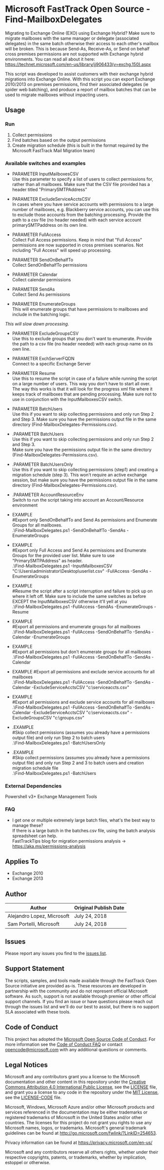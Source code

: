 # Microsoft FastTrack Open Source - Find-MailboxDelegates

Migrating to Exchange Online (EXO) using Exchange Hybrid? Make sure to migrate mailboxes with the same manager or delegate (associated delegates) in the same batch otherwise their access to each other's mailbox will be broken. This is because Send-As, Receive-As, or Send on behalf cross premises permissions are not supported with Exchange hybrid environments. You can read all about it here: https://technet.microsoft.com/en-us/library/jj906433(v=exchg.150).aspx

This script was developed to assist customers with their exchange hybrid migrations into Exchange Online. With this script you can export Exchange 2010/2013 on premises permissions, find their associated delegates (ie spider web batching), and produce a report of mailbox batches that can be used to migrate mailboxes without impacting users.

## Usage

### Run

1. Collect permissions 
2. Find batches based on the output permissions
3. Create migration schedule (this is built in the format required by the Microsoft FastTrack Mail Migration team)

### Available switches and examples

* PARAMETER InputMailboxesCSV  
Use this parameter to specify a list of users to collect permissions for, rather than all mailboxes.
Make sure that the CSV file provided has a header titled "PrimarySMTPAddress"

* PARAMETER ExcludeServiceAcctsCSV  
In cases where you have service accounts with permissions to a large number of mailboxes, e.g. Blackberry service accounts, you can use this to exclude those accounts from the batching processing. 
Provide the path to a csv file (no header needed) with each service account primarySMTPaddress on its own line. 
 
* PARAMETER FullAccess  
Collect Full Access permissions. Keep in mind that "Full Access" permissions are now supported in cross premises scenarios. Not including "Full Access" will speed up processing. 

* PARAMETER SendOnBehalfTo    
Collect SendOnBehalfTo permissions

* PARAMETER Calendar  
Collect calendar permissions

* PARAMETER SendAs  
Collect Send As permissions

* PARAMETER EnumerateGroups  
This will enumerate groups that have permissions to mailboxes and include in the batching logic.

*This will slow down processing.*

* PARAMETER ExcludeGroupsCSV  
Use this to exclude groups that you don't want to enumerate. Provide the path to a csv file (no header needed) with each group name on its own line. 

* PARAMETER ExchServerFQDN  
Connect to a specific Exchange Server

* PARAMETER Resume  
Use this to resume the script in case of a failure while running the script on a large number of users. This way you don't have to start all over.
The way this works is that it will look for the progress xml file where it keeps track of mailboxes that are pending processing.
Make sure not to use in conjunction with the InputMailboxesCSV switch.

* PARAMETER BatchUsers  
Use this if you want to skip collecting permissions and only run Step 2 and Step 3. 
Make sure you have the permissions output file in the same directory (Find-MailboxDelegates-Permissions.csv).

* .PARAMETER BatchUsers  
Use this if you want to skip collecting permissions and only run Step 2 and Step 3.   
Make sure you have the permissions output file in the same directory (Find-MailboxDelegates-Permissions.csv).  

* .PARAMETER BatchUsersOnly  
Use this if you want to skip collecting permissions (step1) and creating a migration schedule (step 3). This won't require an active exchange session, but make sure you have the permissions output file in the same directory (Find-MailboxDelegates-Permissions.csv).  

* .PARAMETER AccountResourceEnv  
Switch to run the script taking into account an Account/Resource environment  

* EXAMPLE  
#Export only SendOnBehalfTo and Send As permissions and Enumerate Groups for all mailboxes.    
.\Find-MailboxDelegates.ps1 -SendOnBehalfTo -SendAs -EnumerateGroups

* EXAMPLE  
#Export only Full Access and Send As permissions and Enumerate Groups for the provided user list. Make sure to use "PrimarySMTPAddress" as header.   
.\Find-MailboxDelegates.ps1 -InputMailboxesCSV "C:\Users\administrator\Desktop\userlist.csv" -FullAccess -SendAs -EnumerateGroups

* EXAMPLE  
#Resume the script after a script interruption and failure to pick up on where it left off. Make sure to include the same switches as before EXCEPT the InputMailboxesCSV otherwise it'll yell at you  
.\Find-MailboxDelegates.ps1 -FullAccess -SendAs -EnumerateGroups -Resume

* EXAMPLE  
#Export all permissions and enumerate groups for all mailboxes  
.\Find-MailboxDelegates.ps1 -FullAccess -SendOnBehalfTo -SendAs -Calendar -EnumerateGroups 

* EXAMPLE  
#Export all permissions but don't enumerate groups for all mailboxes  
.\Find-MailboxDelegates.ps1 -FullAccess -SendOnBehalfTo -SendAs -Calendar

* EXAMPLE
#Export all permissions and exclude service accounts for all mailboxes  
.\Find-MailboxDelegates.ps1 -FullAccess -SendOnBehalfTo -SendAs -Calendar -ExcludeServiceAcctsCSV "c:\serviceaccts.csv"

* EXAMPLE  
#Export all permissions and exclude service accounts for all mailboxes  
.\Find-MailboxDelegates.ps1 -FullAccess -SendOnBehalfTo -SendAs -Calendar -ExcludeServiceAcctsCSV "c:\serviceaccts.csv" -ExcludeGroupsCSV "c:\groups.csv"

* .EXAMPLE  
#Skip collect permissions (assumes you already have a permissions output file) and only run Step 2 to batch users  
.\Find-MailboxDelegates.ps1 -BatchUsersOnly  

* .EXAMPLE  
#Skip collect permissions (assumes you already have a permissions output file) and only run Step 2 and 3 to batch users and creation migration schedule file  
.\Find-MailboxDelegates.ps1 -BatchUsers  

### External Dependencies

Powershell v3+
Exchange Management Tools

### FAQ  
* I get one or multiple extremely large batch files, what's the best way to manage these?   
If there is a large batch in the batches.csv file, using the batch analysis spreadsheet can help.  
FastTrackTips blog for migration permissions analysis -> https://aka.ms/permissions-analysis  

## Applies To
- Exchange 2010
- Exchange 2013

## Author

|Author|Original Publish Date
|----|--------------------------
|Alejandro Lopez, Microsoft|July 24, 2018|
|Sam Portelli, Microsoft|July 24, 2018|

## Issues

Please report any issues you find to the [issues list](../../../../issues).

## Support Statement

The scripts, samples, and tools made available through the FastTrack Open Source initiative are provided as-is. These resources are developed in partnership with the community and do not represent official Microsoft software. As such, support is not available through premier or other official support channels. If you find an issue or have questions please reach out through the issues list and we'll do our best to assist, but there is no support SLA associated with these tools.

## Code of Conduct

This project has adopted the [Microsoft Open Source Code of Conduct](https://opensource.microsoft.com/codeofconduct/).
For more information see the [Code of Conduct FAQ](https://opensource.microsoft.com/codeofconduct/faq/) or
contact [opencode@microsoft.com](mailto:opencode@microsoft.com) with any additional questions or comments.

## Legal Notices

Microsoft and any contributors grant you a license to the Microsoft documentation and other content
in this repository under the [Creative Commons Attribution 4.0 International Public License](https://creativecommons.org/licenses/by/4.0/legalcode),
see the [LICENSE](https://github.com/Microsoft/FastTrack/blob/master/LICENSE) file, and grant you a license to any code in the repository under the [MIT License](https://opensource.org/licenses/MIT), see the
[LICENSE-CODE](https://github.com/Microsoft/FastTrack/blob/master/LICENSE-CODE) file.

Microsoft, Windows, Microsoft Azure and/or other Microsoft products and services referenced in the documentation
may be either trademarks or registered trademarks of Microsoft in the United States and/or other countries.
The licenses for this project do not grant you rights to use any Microsoft names, logos, or trademarks.
Microsoft's general trademark guidelines can be found at http://go.microsoft.com/fwlink/?LinkID=254653.

Privacy information can be found at https://privacy.microsoft.com/en-us/

Microsoft and any contributors reserve all others rights, whether under their respective copyrights, patents,
or trademarks, whether by implication, estoppel or otherwise.


